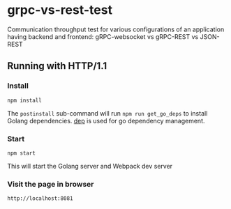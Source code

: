# grpc-vs-rest-test

Сommunication throughput test for various configurations of an application having backend and frontend: 
gRPC-websocket vs gRPC-REST vs JSON-REST


## Running with HTTP/1.1

### Install
```
npm install
```
The `postinstall` sub-command will run `npm run get_go_deps` to install Golang dependencies. [dep](https://github.com/golang/dep) is used for go dependency management.

### Start
```
npm start
```
This will start the Golang server and Webpack dev server

### Visit the page in browser 
```
http://localhost:8081
```
